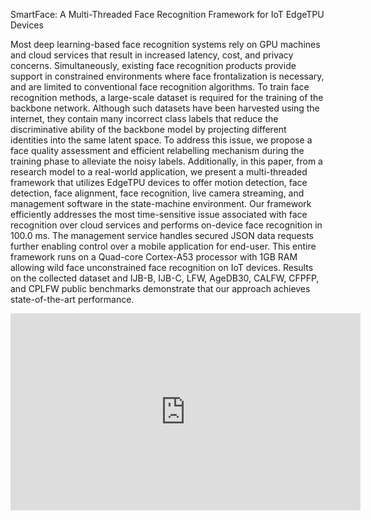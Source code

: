 SmartFace: A Multi-Threaded Face Recognition Framework for IoT EdgeTPU Devices

Most deep learning-based face recognition systems rely on GPU machines and cloud services that result in increased latency, cost, and privacy concerns. Simultaneously, existing face recognition products provide support in constrained environments where face frontalization is necessary, and are limited to conventional face recognition algorithms. To train face recognition methods, a large-scale dataset is required for the training of the backbone network. Although such datasets have been harvested using the internet, they contain many incorrect class labels that reduce the discriminative ability of the backbone model by projecting different identities into the same latent space. To address this issue, we propose a face quality assessment and efficient relabelling mechanism during the training phase to alleviate the noisy labels. Additionally, in this paper, from a research model to a real-world application, we present a multi-threaded framework that utilizes EdgeTPU devices to offer motion detection, face detection, face alignment, face recognition, live camera streaming, and management software in the state-machine environment. Our framework efficiently addresses the most time-sensitive issue associated with face recognition over cloud services and performs on-device face recognition in 100.0 ms. The management service handles secured JSON data requests further enabling control over a mobile application for end-user. This entire framework runs on a Quad-core Cortex-A53 processor with 1GB RAM allowing wild face unconstrained face recognition on IoT devices. Results on the collected dataset and IJB-B, IJB-C, LFW, AgeDB30, CALFW, CFPFP, and CPLFW public benchmarks demonstrate that our approach achieves state-of-the-art performance. 
<iframe width="560" height="315" src="https://www.youtube.com/embed/s9dAEyYVOEA" title="YouTube video player" frameborder="0" allow="accelerometer; autoplay; clipboard-write; encrypted-media; gyroscope; picture-in-picture" allowfullscreen></iframe>
